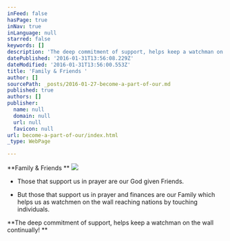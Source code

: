 ```yaml
---
inFeed: false
hasPage: true
inNav: true
inLanguage: null
starred: false
keywords: []
description: 'The deep commitment of support, helps keep a watchman on the wall continually!  '
datePublished: '2016-01-31T13:56:08.229Z'
dateModified: '2016-01-31T13:56:00.553Z'
title: 'Family & Friends '
author: []
sourcePath: _posts/2016-01-27-become-a-part-of-our.md
published: true
authors: []
publisher:
  name: null
  domain: null
  url: null
  favicon: null
url: become-a-part-of-our/index.html
_type: WebPage

---
```

**Family & Friends **
![](https://the-grid-user-content.s3-us-west-2.amazonaws.com/831e7a8d-403a-4c06-9a69-011fa8f5eff9.jpg)

* Those that support us in prayer are our God given Friends. 

* But those that support us in prayer and finances are our Family which helps us as watchmen on the wall reaching nations by touching individuals. 

**The deep commitment of support, helps keep a watchman on the wall continually!  **